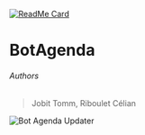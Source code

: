 [![ReadMe Card](https://github-readme-stats.vercel.app/api/pin/?username=tjobit&repo=bot-agenda&show_owner=true&theme=gruvbox)](https://github.com/anuraghazra/github-readme-stats)
# BotAgenda
###### Authors
> Jobit Tomm, Riboulet Célian

![Bot Agenda Updater](https://github.com/tjobit/bot-agenda/workflows/Bot%20Agenda%20Updater/badge.svg)
